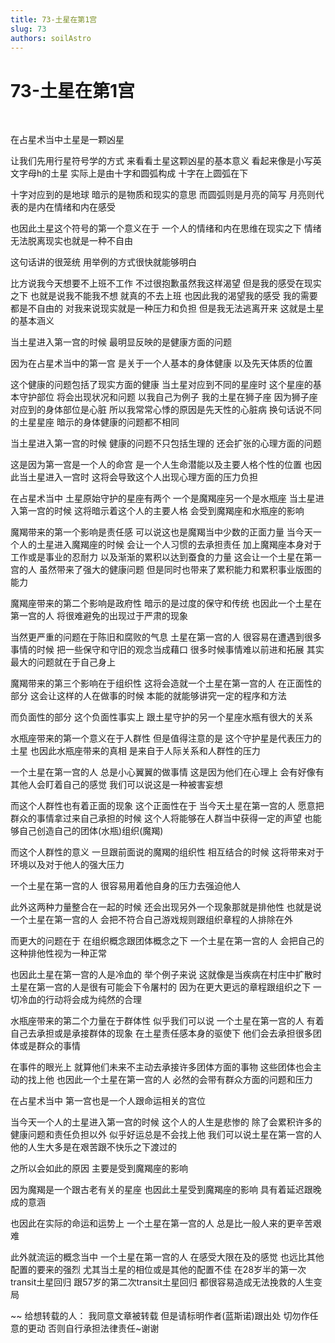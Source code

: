 ```yaml
---
title: 73-土星在第1宫
slug: 73
authors: soilAstro
---
```


# 73-土星在第1宫
 

在占星术当中土星是一颗凶星

让我们先用行星符号学的方式
来看看土星这颗凶星的基本意义
看起来像是小写英文字母h的土星
实际上是由十字和圆弧构成
十字在上圆弧在下

十字对应到的是地球
暗示的是物质和现实的意思
而圆弧则是月亮的简写
月亮则代表的是内在情绪和内在感受

也因此土星这个符号的第一个意义在于
一个人的情绪和内在思维在现实之下
情绪无法脱离现实也就是一种不自由

这句话讲的很笼统
用举例的方式很快就能够明白

比方说我今天想要不上班不工作
不过很抱歉虽然我这样渴望
但是我的感受在现实之下
也就是说我不能我不想
就真的不去上班
也因此我的渴望我的感受
我的需要都是不自由的
对我来说现实就是一种压力和负担
但是我无法逃离开来
这就是土星的基本涵义

当土星进入第一宫的时候
最明显反映的是健康方面的问题

因为在占星术当中的第一宫
是关于一个人基本的身体健康
以及先天体质的位置

这个健康的问题包括了现实方面的健康
当土星对应到不同的星座时
这个星座的基本守护部位
将会出现状况和问题
以我自己为例子
我的土星在狮子座
因为狮子座对应到的身体部位是心脏
所以我常常心悸的原因是先天性的心脏病
换句话说不同的土星星座
暗示的身体健康的问题都不相同

当土星进入第一宫的时候
健康的问题不只包括生理的
还会扩张的心理方面的问题

这是因为第一宫是一个人的命宫
是一个人生命潜能以及主要人格个性的位置
也因此当土星进入一宫时
这将会导致这个人出现心理方面的压力负担

在占星术当中
土星原始守护的星座有两个
一个是魔羯座另一个是水瓶座
当土星进入第一宫的时候
这将暗示着这个人的主要人格
会受到魔羯座和水瓶座的影响

魔羯带来的第一个影响是责任感
可以说这也是魔羯当中少数的正面力量
当今天一个人的土星进入魔羯座的时候
会让一个人习惯的去承担责任
加上魔羯座本身对于工作或是事业的忍耐力
以及渐渐的累积以达到蚕食的力量
这会让一个土星在第一宫的人
虽然带来了强大的健康问题
但是同时也带来了累积能力和累积事业版图的能力

魔羯座带来的第二个影响是政府性
暗示的是过度的保守和传统
也因此一个土星在第一宫的人
将很难避免的出现过于严肃的现象

当然更严重的问题在于陈旧和腐败的气息
土星在第一宫的人
很容易在遭遇到很多事情的时候
把一些保守和守旧的观念当成藉口
很多时候事情难以前进和拓展
其实最大的问题就在于自己身上

魔羯带来的第三个影响在于组织性
这将会造就一个土星在第一宫的人
在正面性的部分
这会让这样的人在做事的时候
本能的就能够讲究一定的程序和方法

而负面性的部分
这个负面性事实上
跟土星守护的另一个星座水瓶有很大的关系

水瓶座带来的第一个意义在于人群性
但是值得注意的是
这个守护星是代表压力的土星
也因此水瓶座带来的真相
是来自于人际关系和人群性的压力

一个土星在第一宫的人
总是小心翼翼的做事情
这是因为他们在心理上
会有好像有其他人会盯着自己的感觉
我们可以说这是一种被害妄想

而这个人群性也有着正面的现象
这个正面性在于
当今天土星在第一宫的人
愿意把群众的事情拿过来自己承担的时候
这个人将能够在人群当中获得一定的声望
也能够自己创造自己的团体(水瓶)组织(魔羯)

而这个人群性的意义
一旦跟前面说的魔羯的组织性
相互结合的时候
这将带来对于环境以及对于他人的强大压力

一个土星在第一宫的人
很容易用着他自身的压力去强迫他人

此外这两种力量整合在一起的时候
还会出现另外一个现象那就是排他性
也就是说一个土星在第一宫的人
会把不符合自己游戏规则跟组织章程的人排除在外

而更大的问题在于
在组织概念跟团体概念之下
一个土星在第一宫的人
会把自己的这种排他性视为一种正常

也因此土星在第一宫的人是冷血的
举个例子来说
这就像是当疾病在村庄中扩散时
土星在第一宫的人是很有可能会下令屠村的
因为在更大更远的章程跟组织之下
一切冷血的行动将会成为纯然的合理

水瓶座带来的第二个力量在于群体性
似乎我们可以说
一个土星在第一宫的人
有着自己去承担或是承接群体的现象
在土星责任感本身的驱使下
他们会去承担很多团体或是群众的事情

在事件的眼光上
就算他们未来不主动去承接许多团体方面的事物
这些团体也会主动的找上他
也因此一个土星在第一宫的人
必然的会带有群众方面的问题和压力

在占星术当中
第一宫也是一个人跟命运相关的宫位

当今天一个人的土星进入第一宫的时候
这个人的人生是悲惨的
除了会累积许多的健康问题和责任负担以外
似乎好运总是不会找上他
我们可以说土星在第一宫的人
他的人生大多是在艰苦跟不快乐之下渡过的

之所以会如此的原因
主要是受到魔羯座的影响

因为魔羯是一个跟古老有关的星座
也因此土星受到魔羯座的影响
具有着延迟跟晚成的意涵

也因此在实际的命运和运势上
一个土星在第一宫的人
总是比一般人来的更辛苦艰难

此外就流运的概念当中
一个土星在第一宫的人
在感受大限在及的感觉
也远比其他配置的要来的强烈
尤其当土星的相位或是其他的配置不佳
在28岁半的第一次transit土星回归
跟57岁的第二次transit土星回归
都很容易造成无法挽救的人生变局

~~
给想转载的人：
我同意文章被转载
但是请标明作者(蓝斯诺)跟出处
切勿作任意的更动
否则自行承担法律责任~谢谢

 
  